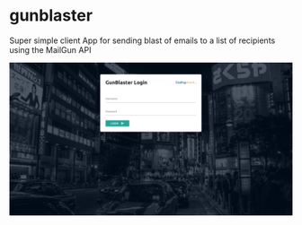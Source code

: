 # gunblaster
Super simple client App for sending blast of emails to a list of recipients using the MailGun API

![ScreenShot](/assets/gunblaster.jpg?raw=true)
